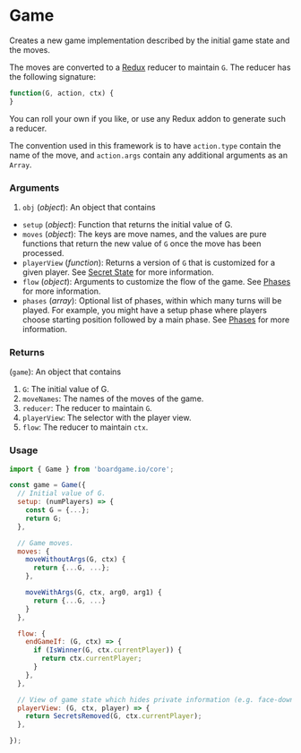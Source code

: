 # Game

Creates a new game implementation described by the initial
game state and the moves.

The moves are converted to a [Redux](http://redux.js.org/docs/basics/Reducers.html) reducer to maintain `G`. The reducer has the following signature:

```js
function(G, action, ctx) {
}
```

You can roll your own if you like, or use any Redux
addon to generate such a reducer.

The convention used in this framework is to
have `action.type` contain the name of the move, and
`action.args` contain any additional arguments as an
`Array`.

### Arguments

1. `obj` (*object*): An object that contains

  - `setup` (*object*): Function that returns the initial value of G.
  - `moves` (*object*): The keys are move names, and the values
    are pure functions that return the new value of `G` once
    the move has been processed.
  - `playerView` (*function*): Returns a version of `G` that
    is customized for a given player. See [Secret State](/secret-state) for more information.
  - `flow` (*object*): Arguments to customize the flow of the game. See
    [Phases](/phases) for more information.
  - `phases` (*array*): Optional list of phases, within which many turns will be played. For example,
    you might have a setup phase where players choose starting position followed by a main phase.
    See [Phases](/phases) for more information.

### Returns

(`game`): An object that contains
1. `G`: The initial value of G.
2. `moveNames`: The names of the moves of the game.
3. `reducer`: The reducer to maintain `G`.
4. `playerView`: The selector with the player view.
5. `flow`: The reducer to maintain `ctx`.

### Usage

```js
import { Game } from 'boardgame.io/core';

const game = Game({
  // Initial value of G.
  setup: (numPlayers) => {
    const G = {...};
    return G;
  },

  // Game moves.
  moves: {
    moveWithoutArgs(G, ctx) {
      return {...G, ...};
    },

    moveWithArgs(G, ctx, arg0, arg1) {
      return {...G, ...}
    }
  },

  flow: {
    endGameIf: (G, ctx) => {
      if (IsWinner(G, ctx.currentPlayer)) {
        return ctx.currentPlayer;
      }
    },
  },

  // View of game state which hides private information (e.g. face-down cards).
  playerView: (G, ctx, player) => {
    return SecretsRemoved(G, ctx.currentPlayer);
  },

});
```
